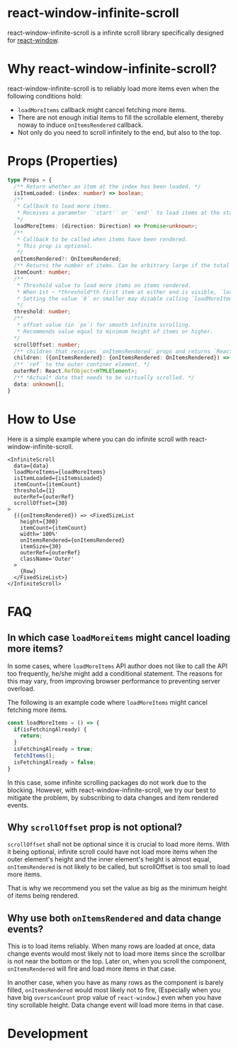 # react-window-infinite-scroll
react-window-infinite-scroll is a infinite scroll library
specifically designed for [react-window][react-window].

# Why react-window-infinite-scroll?
react-window-infinite-scroll is to reliably load more items even when the following conditions hold:
- `loadMoreItems` callback might cancel fetching more items.
- There are not enough initial items to fill the scrollable element, thereby noway to induce `onItemsRendered` callback.
- Not only do you need to scroll infinitely to the end, but also to the top.

# Props (Properties)
```ts
type Props = {
  /** Return whether an item at the index has been loaded. */
  isItemLoaded: (index: number) => boolean;
  /**
   * Callback to load more items.
   * Receives a parameter `'start'` or `'end'` to load items at the start or end.
   */
  loadMoreItems: (direction: Direction) => Promise<unknown>;
  /**
   * Callback to be called when items have been rendered.
   * This prop is optional.
   */
  onItemsRendered?: OnItemsRendered;
  /** Returns the number of items. Can be arbitrary large if the total size is unknown. */
  itemCount: number;
  /**
   * Threshold value to load more items on items rendered.
   * When 1st ~ *threshold*th first item at either end is visible, `loadMoreItems` will be called.
   * Setting the value `0` or smaller may disable calling `loadMoreItems` on items rendered.
   */
  threshold: number;
  /**
   * offset value (in `px`) for smooth infinite scrolling.
   * Recommends value equal to minimum height of items or higher.
  */
  scrollOffset: number;
  /** children that receives `onItemsRendered` props and returns `ReactNode`. */
  children: ({onItemsRendered}: {onItemsRendered: OnItemsRendered}) => ReactNode;
  /** `ref` to the outer continer element. */
  outerRef: React.RefObject<HTMLElement>;
  /** *Actual* data that needs to be virtually scrolled. */
  data: unknown[];
}
```

# How to Use
Here is a simple example where you can do infinite scroll with react-window-infinite-scroll.
```tsx
<InfiniteScroll
  data={data}
  loadMoreItems={loadMoreItems}
  isItemLoaded={isItemsLoaded}
  itemCount={itemCount}
  threshold={1}
  outerRef={outerRef}
  scrollOffset={30}
>
  {({onItemsRendered}) => <FixedSizeList
    height={300}
    itemCount={itemCount}
    width='100%'
    onItemsRendered={onItemsRendered}
    itemSize={30}
    outerRef={outerRef}
    className='Outer'
  >
    {Row}
  </FixedSizeList>}
</InfiniteScroll>
```

# FAQ
## In which case `loadMoreitems` might cancel loading more items?
In some cases, where `loadMoreItems` API author does not like to call the API too frequently,
he/she might add a conditional statement.
The reasons for this may vary, from improving browser performance to preventing server overload.

The following is an example code where `loadMoreItems` might cancel fetching more items.

```ts
const loadMoreItems = () => {
  if(isFetchingAlready) {
    return;
  }
  isFetchingAlready = true;
  fetchItems();
  isFetchingAlready = false;
}
```

In this case, some infinite scrolling packages do not work due to the blocking.
However, with react-window-infinite-scroll, we try our best to mitigate the problem,
by subscribing to data changes and item rendered events.

## Why `scrollOffset` prop is not optional?
`scrollOffset` shall not be optional since it is crucial to load more items.
With it being optional, infinite scroll could have not load more items when the outer element's height
and the inner element's height is almost equal, `onItemsRendered` is not likely to be called,
but scrollOffset is too small to load more items.

That is why we recommend you set the value as big as the minimum height of items being rendered.

## Why use both `onItemsRendered` and data change events?
This is to load items reliably.
When many rows are loaded at once,
data change events would most likely not to load more items
since the scrollbar is not near the bottom or the top.
Later on, when you scroll the component, `onItemsRendered` will fire and load more items in that case.

In another case, when you have as many rows as the component is barely filled,
`onItemsRendered` would most likely not to fire,
(Especially when you have big `overscanCount` prop value of `react-window`.)
even when you have tiny scrollable height.
Data change event will load more items in that case.

# Development


[react-window]: https://github.com/bvaughn/react-window
